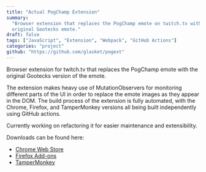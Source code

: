 ```yaml
---
title: "Actual PogChamp Extension"
summary:
  "Browser extension that replaces the PogChamp emote on twitch.tv with the
  original Gootecks emote."
draft: false
tags: ["JavaScript", "Extension", "Webpack", "GitHub Actions"]
categories: "project"
github: "https://github.com/glasket/pogext"
---
```


Browser extension for twitch.tv that replaces the PogChamp emote with the
original Gootecks version of the emote.

The extension makes heavy use of MutationObservers for monitoring different
parts of the UI in order to replace the emote images as they appear in the DOM.
The build process of the extension is fully automated, with the Chrome, Firefox,
and TamperMonkey versions all being built independently using GitHub actions.

Currently working on refactoring it for easier maintenance and extensibility.

Downloads can be found here:

- [Chrome Web Store](https://chrome.google.com/webstore/detail/actual-pogchamp/gbkjnejppojphhgjpfnbbmnohmgbbbdg)
- [Firefox Add-ons](https://addons.mozilla.org/en-US/firefox/addon/actual-pogchamp/)
- [TamperMonkey](https://files.glasket.com/pog.user.js)
